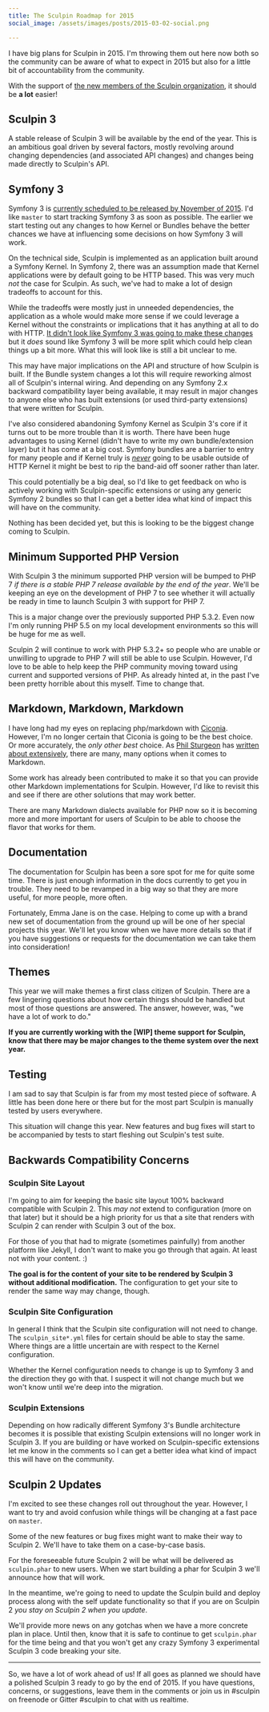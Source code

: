 ```yaml
---
title: The Sculpin Roadmap for 2015
social_image: /assets/images/posts/2015-03-02-social.png

---
```


I have big plans for Sculpin in 2015. I'm throwing them out here now both so the community can be aware of what to expect in 2015 but also for a little bit of accountability from the community.

With the support of [the new members of the Sculpin organization]({{site.url}}/2015/02/23/meet-the-new-members-of-the-sculpin-organization/), it should be **a lot** easier!

## Sculpin 3

A stable release of Sculpin 3 will be available by the end of the year. This is an ambitious goal driven by several factors, mostly revolving around changing dependencies (and associated API changes) and changes being made directly to Sculpin's API.

## Symfony 3

Symfony 3 is [currently scheduled to be released by November of 2015](http://symfony.com/blog/symfony-3-0-the-roadmap). I'd like `master` to start tracking Symfony 3 as soon as possible. The earlier we start testing out any changes to how Kernel or Bundles behave the better chances we have at influencing some decisions on how Symfony 3 will work.

On the technical side, Sculpin is implemented as an application built around a Symfony Kernel. In Symfony 2, there was an assumption made that Kernel applications were by default going to be HTTP based. This was very much *not* the case for Sculpin. As such, we've had to make a lot of design tradeoffs to account for this.

While the tradeoffs were mostly just in unneeded dependencies, the application as a whole would make more sense if we could leverage a Kernel without the constraints or implications that it has anything at all to do with HTTP. [It didn't look like Symfony 3 was going to make these changes](https://github.com/symfony/symfony/issues/9406#issuecomment-27389672) but it *does* sound like Symfony 3 will be more split which could help clean things up a bit more. What this will look like is still a bit unclear to me.

This may have major implications on the API and structure of how Sculpin is built. If the Bundle system changes a lot this will require reworking almost all of Sculpin's internal wiring. And depending on any Symfony 2.x backward compatibility layer being available, it may result in major changes to anyone else who has built extensions (or used third-party extensions) that were written for Sculpin.

I've also considered abandoning Symfony Kernel as Sculpin 3's core if it turns out to be more trouble than it is worth. There have been huge advantages to using Kernel (didn't have to write my own bundle/extension layer) but it has come at a big cost. Symfony bundles are a barrier to entry for many people and if Kernel truly is [*never*](https://github.com/symfony/symfony/issues/9406#issuecomment-27389672) going to be usable outside of HTTP Kernel it might be best to rip the band-aid off sooner rather than later.

This could potentially be a big deal, so I'd like to get feedback on who is actively working with Sculpin-specific extensions or using any generic Symfony 2 bundles so that I can get a better idea what kind of impact this will have on the community.

Nothing has been decided yet, but this is looking to be the biggest change coming to Sculpin.

## Minimum Supported PHP Version

With Sculpin 3 the minimum supported PHP version will be bumped to PHP 7 *if there is a stable PHP 7 release available by the end of the year*. We'll be keeping an eye on the development of PHP 7 to see whether it will actually be ready in time to launch Sculpin 3 with support for PHP 7.

This is a major change over the previously supported PHP 5.3.2. Even now I'm only running PHP 5.5 on my local development environments so this will be huge for me as well.

Sculpin 2 will continue to work with PHP 5.3.2+ so people who are unable or unwilling to upgrade to PHP 7 will still be able to use Sculpin. However, I'd love to be able to help keep the PHP community moving toward using current and supported versions of PHP. As already hinted at, in the past I've been pretty horrible about this myself. Time to change that.

## Markdown, Markdown, Markdown

I have long had my eyes on replacing php/markdown with [Ciconia](https://github.com/kzykhys/Ciconia). However, I'm no longer certain that Ciconia is going to be the best choice. Or more accurately, the *only other best* choice. As [Phil Sturgeon](https://twitter.com/philsturgeon) has [written about extensively](https://philsturgeon.uk/markdown/2014/11/30/state-of-markdown/), there are many, many options when it comes to Markdown.

Some work has already been contributed to make it so that you can provide other Markdown implementations for Sculpin. However, I'd like to revisit this and see if there are other solutions that may work better.

There are many Markdown dialects available for PHP now so it is becoming more and more important for users of Sculpin to be able to choose the flavor that works for them.

## Documentation

The documentation for Sculpin has been a sore spot for me for quite some time. There is just enough information in the docs currently to get you in trouble. They need to be revamped in a big way so that they are more useful, for more people, more often.

Fortunately, Emma Jane is on the case. Helping to come up with a brand new set of documentation from the ground up will be one of her special projects this year. We'll let you know when we have more details so that if you have suggestions or requests for the documentation we can take them into consideration!

## Themes

This year we will make themes a first class citizen of Sculpin. There are a few lingering questions about how certain things should be handled but most of those questions are answered. The answer, however, was, "we have a lot of work to do."

**If you are currently working with the [WIP] theme support for Sculpin, know that there may be major changes to the theme system over the next year.**

## Testing

I am sad to say that Sculpin is far from my most tested piece of software. A little has been done here or there but for the most part Sculpin is manually tested by users everywhere.

This situation will change this year. New features and bug fixes will start to be accompanied by tests to start fleshing out Sculpin's test suite.

## Backwards Compatibility Concerns

### Sculpin Site Layout

I'm going to aim for keeping the basic site layout 100% backward compatible with Sculpin 2. This *may not* extend to configuration (more on that later) but it should be a high priority for us that a site that renders with Sculpin 2 can render with Sculpin 3 out of the box.

For those of you that had to migrate (sometimes painfully) from another platform like Jekyll, I don't want to make you go through that again. At least not with your content. :)

**The goal is for the content of your site to be rendered by Sculpin 3 without additional modification.** The configuration to get your site to render the same way may change, though.

### Sculpin Site Configuration

In general I think that the Sculpin site configuration will not need to change. The `sculpin_site*.yml` files for certain should be able to stay the same. Where things are a little uncertain are with respect to the Kernel configuration.

Whether the Kernel configuration needs to change is up to Symfony 3 and the direction they go with that. I suspect it will not change much but we won't know until we're deep into the migration.

### Sculpin Extensions

Depending on how radically different Symfony 3's Bundle architecture becomes it is possible that existing Sculpin extensions will no longer work in Sculpin 3. If you are building or have worked on Sculpin-specific extensions let me know in the comments so I can get a better idea what kind of impact this will have on the community.

## Sculpin 2 Updates

I'm excited to see these changes roll out throughout the year. However, I want to try and avoid confusion while things will be changing at a fast pace on `master`.

Some of the new features or bug fixes might want to make their way to Sculpin 2. We'll have to take them on a case-by-case basis.

For the foreseeable future Sculpin 2 will be what will be delivered as `sculpin.phar` to new users. When we start building a phar for Sculpin 3 we'll announce how that will work.

In the meantime, we're going to need to update the Sculpin build and deploy process along with the self update functionality so that if you are on Sculpin 2 *you stay on Sculpin 2 when you update*.

We'll provide more news on any gotchas when we have a more concrete plan in place. Until then, know that it is safe to continue to get `sculpin.phar` for the time being and that you won't get any crazy Symfony 3 experimental Sculpin 3 code breaking your site.

---

So, we have a lot of work ahead of us! If all goes as planned we should have a polished Sculpin 3 ready to go by the end of 2015. If you have questions, concerns, or suggestions, leave them in the comments or join us in #sculpin on freenode or Gitter #sculpin to chat with us realtime.
